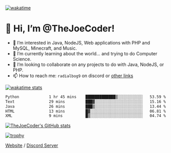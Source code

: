 [![wakatime](https://wakatime.com/badge/user/82b861fb-50d1-4a0d-aa13-67fc3da8aaec.svg)](https://wakatime.com/@82b861fb-50d1-4a0d-aa13-67fc3da8aaec)

# 👋 Hi, I’m @TheJoeCoder!
- 👀 I’m interested in Java, NodeJS, Web applications with PHP and MySQL, Minecraft, and Music.
- 🌱 I’m currently learning about the world... and trying to do Computer Science.
- 💞️ I’m looking to collaborate on any projects to do with Java, NodeJS, or PHP.
- 📫 How to reach me: `radialbog9` on discord or [other links](https://linktr.ee/Radialbog9)

[![wakatime stats](https://wakatime.com/share/@Radialbog9/171000ba-80cf-4b52-b9b7-ff8d44d2f6a4.svg)](https://wakatime.com/@Radialbog9)

<!--[![spotify-github-profile](https://spotify-github-profile.vercel.app/api/view?uid=1puuoim4z9kqgght0d4uvhvsg&cover_image=true&theme=natemoo-re&show_offline=true&bar_color=ffe047&bar_color_cover=false)](https://spotify-github-profile.vercel.app/api/view?uid=1puuoim4z9kqgght0d4uvhvsg&redirect=true)-->

<!--START_SECTION:waka-->

```txt
Python             1 hr 45 mins    █████████████▒░░░░░░░░░░░   53.59 %
Text               29 mins         ███▓░░░░░░░░░░░░░░░░░░░░░   15.16 %
Java               26 mins         ███▒░░░░░░░░░░░░░░░░░░░░░   13.44 %
HTML               13 mins         █▓░░░░░░░░░░░░░░░░░░░░░░░   06.81 %
XML                9 mins          █▒░░░░░░░░░░░░░░░░░░░░░░░   04.74 %
```

<!--END_SECTION:waka-->

[![TheJoeCoder's GitHub stats](https://github-readme-stats.vercel.app/api?username=TheJoeCoder&theme=onedark)](https://github.com/anuraghazra/github-readme-stats)

[![trophy](https://github-profile-trophy.vercel.app/?username=TheJoeCoder&theme=onedark)](https://github.com/ryo-ma/github-profile-trophy)

[Website](https://radialbog9.uk) / [Discord Server](https://rb9.xyz/discord)
